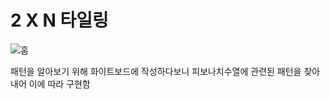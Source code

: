 # 2 X N 타일링
![홈](https://github.com/wsx9412/Algorithm/tree/master/2%20x%20N%20%ED%83%80%EC%9D%BC%EB%A7%81/picture/whiteboard1.jpg?raw=true)

패턴을 알아보기 위해 화이트보드에 작성하다보니 피보나치수열에 관련된 패턴을 찾아내어 이에 따라 구현함
